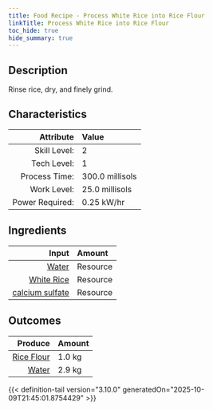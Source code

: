 ```yaml
---
title: Food Recipe - Process White Rice into Rice Flour
linkTitle: Process White Rice into Rice Flour
toc_hide: true
hide_summary: true
---
```

<!-- This is generated by the MarsSim HelpGenertor, do not edit. -->

## Description
 Rinse rice, dry, and finely grind.

## Characteristics

| Attribute      | Value |
|--------:|:------|
|Skill Level:|2|
|Tech Level:|1|
|Process Time:|300.0 millisols|
|Work Level:|25.0 millisols|
|Power Required:|0.25 kW/hr|

## Ingredients

| Input      | Amount |
|--------:|:------|
|[Water](/docs/definitions/resource/water)|Resource|3.0 kg|
|[White Rice](/docs/definitions/resource/white-rice)|Resource|1.0 kg|
|[calcium sulfate](/docs/definitions/resource/calcium-sulfate)|Resource|0.05 kg|

## Outcomes


| Produce      | Amount |
|--------:|:------|
|[Rice Flour](/docs/definitions/resource/rice-flour)|1.0 kg|
|[Water](/docs/definitions/resource/water)|2.9 kg|



{{< definition-tail version="3.10.0" generatedOn="2025-10-09T21:45:01.8754429" >}}



